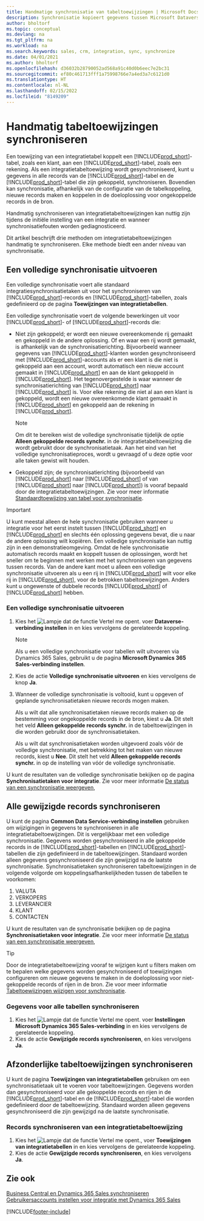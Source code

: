 ```yaml
---
title: Handmatige synchronisatie van tabeltoewijzingen | Microsoft Docs
description: Synchronisatie kopieert gegevens tussen Microsoft Dataverse-tabellen en Business Central en houdt de gegevens in beide systemen up-to-date.
author: bholtorf
ms.topic: conceptual
ms.devlang: na
ms.tgt_pltfrm: na
ms.workload: na
ms.search.keywords: sales, crm, integration, sync, synchronize
ms.date: 04/01/2021
ms.author: bholtorf
ms.openlocfilehash: d36032b28790052ad568a91c40d0b6eec7e2bc31
ms.sourcegitcommit: ef80c461713fff1a75998766e7a4ed3a7c6121d0
ms.translationtype: HT
ms.contentlocale: nl-NL
ms.lasthandoff: 02/15/2022
ms.locfileid: "8149209"
---
```

# <a name="manually-synchronize-table-mappings"></a>Handmatig tabeltoewijzingen synchroniseren


Een toewijzing van een integratietabel koppelt een [!INCLUDE[prod_short](includes/prod_short.md)]-tabel, zoals een klant, aan een [!INCLUDE[prod_short](includes/cds_long_md.md)]-tabel, zoals een rekening. Als een integratietabeltoewijzing wordt gesynchroniseerd, kunt u gegevens in alle records van de [!INCLUDE[prod_short](includes/prod_short.md)]-tabel en de [!INCLUDE[prod_short](includes/cds_long_md.md)]-tabel die zijn gekoppeld, synchroniseren. Bovendien kan synchronisatie, afhankelijk van de configuratie van de tabelkoppeling, nieuwe records maken en koppelen in de doeloplossing voor ongekoppelde records in de bron.  

Handmatig synchroniseren van integratietabeltoewijzingen kan nuttig zijn tijdens de initiële instelling van een integratie en wanneer synchronisatiefouten worden gediagnosticeerd.  

Dit artikel beschrijft drie methoden om integratietabeltoewijzingen handmatig te synchroniseren. Elke methode biedt een ander niveau van synchronisatie.

## <a name="run-a-full-synchronization"></a>Een volledige synchronisatie uitvoeren
Een volledige synchronisatie voert alle standaard integratiesynchronisatietaken uit voor het synchroniseren van [!INCLUDE[prod_short](includes/prod_short.md)]-records en [!INCLUDE[prod_short](includes/cds_long_md.md)]-tabellen, zoals gedefinieerd op de pagina **Toewijzingen van integratietabellen**. 

Een volledige synchronisatie voert de volgende bewerkingen uit voor [!INCLUDE[prod_short](includes/prod_short.md)]- of [!INCLUDE[prod_short](includes/cds_long_md.md)]-records die:

* Niet zijn gekoppeld; er wordt een nieuwe overeenkomende rij gemaakt en gekoppeld in de andere oplossing.
Of en waar een rij wordt gemaakt, is afhankelijk van de synchronisatierichting. Bijvoorbeeld wanneer gegevens van [!INCLUDE[prod_short](includes/prod_short.md)]-klanten worden gesynchroniseerd met [!INCLUDE[prod_short](includes/cds_long_md.md)]-accounts als er een klant is die niet is gekoppeld aan een account, wordt automatisch een nieuw account gemaakt in [!INCLUDE[prod_short](includes/cds_long_md.md)] en aan de klant gekoppeld in [!INCLUDE[prod_short](includes/prod_short.md)]. Het tegenovergestelde is waar wanneer de synchronisatierichting van [!INCLUDE[prod_short](includes/cds_long_md.md)] naar [!INCLUDE[prod_short](includes/prod_short.md)] is. Voor elke rekening die niet al aan een klant is gekoppeld, wordt een nieuwe overeenkomende klant gemaakt in [!INCLUDE[prod_short](includes/prod_short.md)] en gekoppeld aan de rekening in [!INCLUDE[prod_short](includes/cds_long_md.md)].  

     > [!NOTE]  
     >  Om dit te bereiken wist de volledige synchronisatie tijdelijk de optie **Alleen gekoppelde records synchr.** in de integratietabeltoewijzing die wordt gebruikt door de synchronisatietaak. Aan het eind van het volledige synchronisatieproces, wordt u gevraagd of u deze optie voor alle taken gewist wilt houden.  

* Gekoppeld zijn; de synchronisatierichting (bijvoorbeeld van [!INCLUDE[prod_short](includes/prod_short.md)] naar [!INCLUDE[prod_short](includes/cds_long_md.md)] of van [!INCLUDE[prod_short](includes/cds_long_md.md)] naar [!INCLUDE[prod_short](includes/prod_short.md)]) is vooraf bepaald door de integratietabeltoewijzingen. Zie voor meer informatie [Standaardtoewijzing van tabel voor synchronisatie](admin-synchronizing-business-central-and-sales.md#standard-table-mapping-for-synchronization).  

> [!IMPORTANT]  
>  U kunt meestal alleen de hele synchronisatie gebruiken wanneer u integratie voor het eerst instelt tussen [!INCLUDE[prod_short](includes/prod_short.md)] en [!INCLUDE[prod_short](includes/cds_long_md.md)] en slechts één oplossing gegevens bevat, die u naar de andere oplossing wilt kopiëren. Een volledige synchronisatie kan nuttig zijn in een demonstratieomgeving. Omdat de hele synchronisatie automatisch records maakt en koppelt tussen de oplossingen, wordt het sneller om te beginnen met werken met het synchroniseren van gegevens tussen records. Van de andere kant moet u alleen een volledige synchronisatie uitvoeren als u een rij in [!INCLUDE[prod_short](includes/prod_short.md)] wilt voor elke rij in [!INCLUDE[prod_short](includes/cds_long_md.md)], voor de betrokken tabeltoewijzingen. Anders kunt u ongewenste of dubbele records [!INCLUDE[prod_short](includes/prod_short.md)] of [!INCLUDE[prod_short](includes/cds_long_md.md)] hebben.  

### <a name="to-run-a-full-synchronization"></a>Een volledige synchronisatie uitvoeren  
1.  Kies het ![Lampje dat de functie Vertel me opent.](media/ui-search/search_small.png "Vertel me wat u wilt doen") voer **Dataverse-verbinding instellen** in en kies vervolgens de gerelateerde koppeling.

    > [!NOTE]
    > Als u een volledige synchronisatie voor tabellen wilt uitvoeren via Dynamics 365 Sales, gebruikt u de pagina **Microsoft Dynamics 365 Sales-verbinding instellen**.

2.  Kies de actie **Volledige synchronisatie uitvoeren** en kies vervolgens de knop **Ja**.  
3.  Wanneer de volledige synchronisatie is voltooid, kunt u opgeven of geplande synchronisatietaken nieuwe records mogen maken.  

    Als u wilt dat alle synchronisatietaken nieuwe records maken op de bestemming voor ongekoppelde records in de bron, kiest u **Ja**. Dit stelt het veld **Alleen gekoppelde records synchr.** in de tabeltoewijzingen in die worden gebruikt door de synchronisatietaken.  

    Als u wilt dat synchronisatietaken worden uitgevoerd zoals vóór de volledige synchronisatie, met betrekking tot het maken van nieuwe records, kiest u **Nee**. Dit stelt het veld **Alleen gekoppelde records synchr.** in op de instelling van vóór de volledige synchronisatie.  

U kunt de resultaten van de volledige synchronisatie bekijken op de pagina **Synchronisatietaken voor integratie**. Zie voor meer informatie [De status van een synchronisatie weergeven](admin-how-to-view-synchronization-status.md),  

## <a name="synchronizing-all-modified-records"></a>Alle gewijzigde records synchroniseren
U kunt de pagina **Common Data Service-verbinding instellen** gebruiken om wijzigingen in gegevens te synchroniseren in alle integratietabeltoewijzingen. Dit is vergelijkbaar met een volledige synchronisatie. Gegevens worden gesynchroniseerd in alle gekoppelde records in de [!INCLUDE[prod_short](includes/prod_short.md)]-tabellen en [!INCLUDE[prod_short](includes/cds_long_md.md)]-tabellen die zijn gedefinieerd in de tabeltoewijzingen. Standaard worden alleen gegevens gesynchroniseerd die zijn gewijzigd na de laatste synchronisatie. Synchronisatietaken synchroniseren tabeltoewijzingen in de volgende volgorde om koppelingsafhankelijkheden tussen de tabellen te voorkomen:  

1.  VALUTA  
2.  VERKOPERS  
3.  LEVERANCIER  
4.  KLANT  
5.  CONTACTEN  

U kunt de resultaten van de synchronisatie bekijken op de pagina **Synchronisatietaken voor integratie**. Zie voor meer informatie [De status van een synchronisatie weergeven](admin-how-to-view-synchronization-status.md),  

> [!TIP]  
>  Door de integratietabeltoewijzing vooraf te wijzigen kunt u filters maken om te bepalen welke gegevens worden gesynchroniseerd of toewijzingen configureren om nieuwe gegevens te maken in de doeloplossing voor niet-gekoppelde records of rijen in de bron. Zie voor meer informatie [Tabeltoewijzingen wijzigen voor synchronisatie](admin-how-to-modify-table-mappings-for-synchronization.md).

### <a name="to-synchronize-data-for-all-tables"></a>Gegevens voor alle tabellen synchroniseren  
1.  Kies het ![Lampje dat de functie Vertel me opent.](media/ui-search/search_small.png "Vertel me wat u wilt doen") voer **Instellingen Microsoft Dynamics 365 Sales-verbinding** in en kies vervolgens de gerelateerde koppeling.
2.  Kies de actie **Gewijzigde records synchroniseren**, en kies vervolgens **Ja**.  

## <a name="synchronize-individual-table-mappings"></a>Afzonderlijke tabeltoewijzingen synchroniseren
U kunt de pagina **Toewijzingen van integratietabellen** gebruiken om een synchronisatietaak uit te voeren voor tabeltoewijzingen. Gegevens worden dan gesynchroniseerd voor alle gekoppelde records en rijen in de [!INCLUDE[prod_short](includes/prod_short.md)]-tabel en de [!INCLUDE[prod_short](includes/cds_long_md.md)]-tabel die worden gedefinieerd door de tabeltoewijzing. Standaard worden alleen gegevens gesynchroniseerd die zijn gewijzigd na de laatste synchronisatie.  

### <a name="to-synchronize-records-of-an-integration-table-mapping"></a>Records synchroniseren van een integratietabeltoewijzing  
1.  Kies het ![Lampje dat de functie Vertel me opent.](media/ui-search/search_small.png "Vertel me wat u wilt doen"), voer **Toewijzingen van integratietabellen** in en kies vervolgens de gerelateerde koppeling.
2.  Kies de actie **Gewijzigde records synchroniseren**, en kies vervolgens **Ja**.  

## <a name="see-also"></a>Zie ook  
[Business Central en Dynamics 365 Sales synchroniseren](admin-synchronizing-business-central-and-sales.md)   
[Gebruikersaccounts instellen voor integratie met Dynamics 365 Sales](admin-setting-up-integration-with-dynamics-sales.md)   


[!INCLUDE[footer-include](includes/footer-banner.md)]